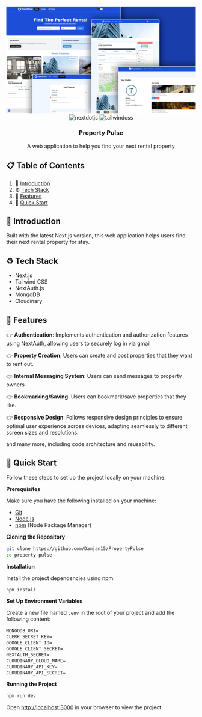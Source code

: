 <div align="center">
  <br />
    <a href="#" target="_blank">
      <img src="./public/images/cover.jpg" alt="Project Banner">
    </a>
  
  <br />

  <div>
    <img src="https://img.shields.io/badge/-Next_JS-black?style=for-the-badge&logoColor=white&logo=nextdotjs&color=000000" alt="nextdotjs" />
    <img src="https://img.shields.io/badge/-Tailwind_CSS-black?style=for-the-badge&logoColor=white&logo=tailwindcss&color=06B6D4" alt="tailwindcss" />
  </div>

  <h3 align="center">Property Pulse</h3>

   <div align="center">
     A web application to help you find your next rental property
    </div>
</div>

## 📋 <a name="table">Table of Contents</a>

1. 🤖 [Introduction](#introduction)
2. ⚙️ [Tech Stack](#tech-stack)
3. 🔋 [Features](#features)
4. 🤸 [Quick Start](#quick-start)


## <a name="introduction">🤖 Introduction</a>

Built with the latest Next.js version, this web application helps users find their next rental property for stay. 


## <a name="tech-stack">⚙️ Tech Stack</a>

- Next.js
- Tailwind CSS
- NextAuth.js
- MongoDB
- Cloudinary

## <a name="features">🔋 Features</a>

👉 **Authentication**: Implements authentication and authorization features using NextAuth, allowing users to securely log in via gmail

👉 **Property Creation**: Users can create and post properties that they want to rent out.

👉 **Internal Messaging System**: Users can send messages to property owners

👉 **Bookmarking/Saving**: Users can bookmark/save properties that they like.

👉 **Responsive Design**: Follows responsive design principles to ensure optimal user experience across devices, adapting seamlessly to different screen sizes and resolutions.

and many more, including code architecture and reusability.

## <a name="quick-start">🤸 Quick Start</a>

Follow these steps to set up the project locally on your machine.

**Prerequisites**

Make sure you have the following installed on your machine:

- [Git](https://git-scm.com/)
- [Node.js](https://nodejs.org/en)
- [npm](https://www.npmjs.com/) (Node Package Manager)

**Cloning the Repository**

```bash
git clone https://github.com/Damjan15/PropertyPulse
cd property-pulse
```

**Installation**

Install the project dependencies using npm:

```bash
npm install
```

**Set Up Environment Variables**

Create a new file named `.env` in the root of your project and add the following content:

```env
MONGODB_URI=
CLERK_SECRET_KEY=
GOOGLE_CLIENT_ID=
GOOGLE_CLIENT_SECRET=
NEXTAUTH_SECRET=
CLOUDINARY_CLOUD_NAME=
CLOUDINARY_API_KEY=
CLOUDINARY_API_SECRET=
```


**Running the Project**

```bash
npm run dev
```

Open [http://localhost:3000](http://localhost:3000) in your browser to view the project.

